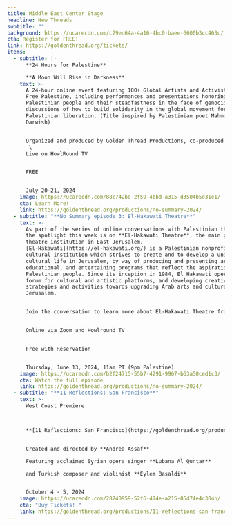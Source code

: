 ```yaml
---
title: Middle East Center Stage
headline: New Threads
subtitle: ""
background: https://ucarecdn.com/c29ed64a-4a16-4bc0-baee-6600b3cc463c/
cta: Register for FREE!
link: https://goldenthread.org/tickets/
items:
  - subtitle: |-
      **24 Hours for Palestine** 

      **A Moon Will Rise in Darkness**
    text: >-
      A 24-hour online event featuring 100+ Global Artists and Activists for a
      Free Palestine, including performances and presentations honoring the
      Palestinian people and their steadfastness in the face of genocide, and
      discussions of how to build solidarity in the global movement for
      Palestinian liberation. (Title inspired by Palestinian poet Mahmoud
      Darwish) 


      Organized and produced by Golden Thread Productions, co-produced with Art2Action and in partnership with the MENA Theatre-Makers Alliance (MENATMA), Ashtar Theatre, The Freedom Theatre, Zoukak Theatre Company, Noor Theatre, and Donkeysaddle Projects; and hosted by HowlRound Theatre Commons. \
       \
      Live on HowlRound TV 


      FREE 


      July 20-21, 2024
    image: https://ucarecdn.com/88c742be-2f59-4bbd-a315-d3504b5d31e1/
    cta: Learn More!
    link: https://goldenthread.org/productions/no-summary-2024/
  - subtitle: "**No Summary episode 3: El-Hakawati Theatre**"
    text: >-
      As part of the series of online conversations with Palestinian theatres,
      the spotlight this week is on **El-Hakawati Theatre**, the main public
      theatre institution in East Jerusalem.
      [El-Hakawati](https://el-hakawati.org/) is a Palestinian nonprofit
      cultural institution which strives to create and to develop a unique
      cultural life in Jerusalem, by way of producing and presenting artistic,
      educational, and entertaining programs that reflect the aspirations of the
      Palestinian people. Since its inception in 1984, El Hakawati operated as a
      forum for cultural and artistic platforms, and developing creative
      strategies and activities towards upgrading Arab arts and culture in
      Jerusalem.


      Join the conversation to learn more about El-Hakawati Theatre from **Amer Khalil**, its Director. **Kate Moore Heaney**, a NYC-based director moderates the conversation. 


      Online via Zoom and Howlround TV 


      Free with Reservation


      Thursday, June 13, 2024, 11am PT (9pm Palestine)
    image: https://ucarecdn.com/b2f24715-55b7-4291-9967-b63a50ced1c3/
    cta: Watch the full episode
    link: https://goldenthread.org/productions/no-summary-2024/
  - subtitle: "**11 Reflections: San Francisco**"
    text: >-
      West Coast Premiere  



      **[11 Reflections: San Francisco](https://goldenthread.org/productions/11-reflections-san-francisco/)** is part of a new national series of performance works, **Eleven Reflections on the Nation**, devised by **Andrea Assaf**. The project draws on her seminal work, **Eleven Reflections on September**, an episodic, multimedia performance on Arab American identity, Wars on/of Terror, and “the constant, quiet rain of death / amidst beauty” in a post-9/11 world. In each participating city, the project engages local artists and community members who have been affected by post-9/11 policies to contribute their stories, illuminating our collective experiences since 2001—from the fall of the Twin Towers, to the U.S. wars on Iraq and Afghanistan, to the Muslim Ban, and now to the funding of genocide in Palestine. 


      Created and directed by **Andrea Assaf**

      Featuring acclaimed Syrian opera singer **Lubana Al Quntar**

      and Turkish composer and violinist **Eylem Basaldi** 


      October 4 - 5, 2024
    image: https://ucarecdn.com/28740959-52f6-474e-a215-85d74e4c304b/
    cta: "Buy Tickets! "
    link: https://goldenthread.org/productions/11-reflections-san-francisco/
---
```

